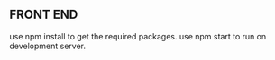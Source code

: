 ## FRONT END
use npm install to get the required packages.
use npm start to run on development server.
